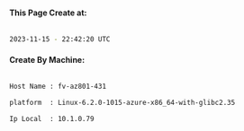 
   
#### This Page Create at:

```bash

2023-11-15 - 22:42:20 UTC

```

#### Create By Machine:

```bash

Host Name : fv-az801-431

platform  : Linux-6.2.0-1015-azure-x86_64-with-glibc2.35

Ip Local  : 10.1.0.79

```

